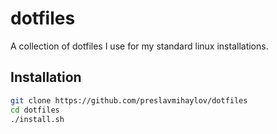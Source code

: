 # dotfiles

A collection of dotfiles I use for my standard linux installations.

## Installation

```bash
git clone https://github.com/preslavmihaylov/dotfiles
cd dotfiles 
./install.sh
```
